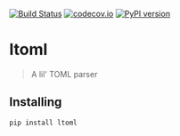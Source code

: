 [![Build Status](https://github.com/hukkinj1/ltoml/workflows/Tests/badge.svg?branch=master)](https://github.com/hukkinj1/ltoml/actions?query=workflow%3ATests+branch%3Amaster+event%3Apush)
[![codecov.io](https://codecov.io/gh/hukkinj1/ltoml/branch/master/graph/badge.svg)](https://codecov.io/gh/hukkinj1/ltoml)
[![PyPI version](https://img.shields.io/pypi/v/ltoml)](https://pypi.org/project/ltoml)

# ltoml

> A lil' TOML parser

## Installing

```bash
pip install ltoml
```
